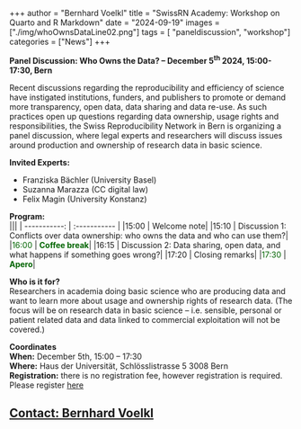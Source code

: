 +++
author = "Bernhard Voelkl"
title = "SwissRN Academy: Workshop on Quarto and R Markdown"
date = "2024-09-19"
images  = ["./img/whoOwnsDataLine02.png"]
tags = [ "paneldiscussion", "workshop"]
categories = ["News"]
+++

**Panel Discussion: Who Owns the Data? – December 5<sup>th</sup> 2024, 15:00-17:30, Bern**
 
Recent discussions regarding the reproducibility and efficiency of science have instigated institutions, funders, and publishers to promote or demand more transparency, open data, data sharing and data re-use. As such practices open up questions regarding data ownership, usage rights and responsibilities, the Swiss Reproducibility Network in Bern is organizing a panel discussion, where legal experts and researchers will discuss issues around production and ownership of research data in basic science.
 
**Invited Experts:**
 - Franziska Bächler (University Basel)
 - Suzanna Marazza (CC digital law)
 - Felix Magin (University Konstanz)
 
**Program:**<br>
|||
| -----------: | :----------- |
|15:00    |   Welcome note|
|15:10    |   Discussion 1: Conflicts over data ownership: who owns the data and who can use them?|
|<span style="color:darkgreen">16:00 </span>   |   <span style="color:darkgreen">**Coffee break**</span>|
|16:15    |   Discussion 2: Data sharing, open data, and what happens if something goes wrong?|
|17:20   |   Closing remarks|
|<span style="color:darkgreen">17:30</span>   |   <span style="color:darkgreen">**Apero**</span>|


**Who is it for?**<br>
Researchers in academia doing basic science who are producing data and want to learn more about usage and ownership rights of research data. (The focus will be on research data in basic science – i.e. sensible, personal or patient related data and data linked to commercial exploitation will not be covered.)


**Coordinates**<br>
**When:** December 5th, 15:00 – 17:30<br>
**Where:** Haus der Universität, Schlösslistrasse 5 3008 Bern<br>
**Registration:** there is no registration fee, however registration is required. Please register [here](https://forms.gle/2dCQ6hs4dyM3idwh6) <br>

[Contact: Bernhard Voelkl](mailto:bernhard.voelkl@unibe.ch)
---
